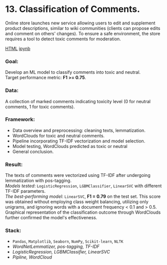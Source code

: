 # 13. Classification of Comments.
Online store launches new service allowing users to edit and supplement product descriptions, similar to wiki communities (clients can propose edits and comment on others' changes). To ensure a safe environment, the store requires a tool to detect toxic comments for moderation.

[HTML](13_toxic-comments.html)   [ipynb](13_toxic-comments.ipynb)

### Goal: 
Develop an ML model to classify comments into toxic and neutral.<br>
Target performance metric: **F1 >= 0.75**.
### Data: 
A collection of marked comments indicating toxicity level (0 for neutral comments, 1 for toxic comments).
### Framework:
-	Data overview and preprocessing: cleaning texts, lemmatization.
-	WordClouds for toxic and neutral comments.
-	Pipeline incorporating TF-IDF vectorization and model selection.
-	Model testing, WordClouds predicted as toxic or neutral
-	General conclusion.
### Result:
The texts of comments were vectorized using TF-IDF after undergoing lemmatization with pos-tagging.<br> 
*Models tested*: `LogisticRegression`, `LGBMClassifier`, `LinearSVC` with different TF-IDF parameters.<br>
*The best-performing model*: `LinearSVC`, **F1 = 0.79** on the test set. This score was obtained without employing class weight balancing, utilizing only unigrams, and ignoring words with a document frequency < 0.1 and > 0.5.<br> 
Graphical representation of the classification outcome through WordClouds further confirmed the model's effectiveness.
### Stack: 
- `Pandas`, `Matplotlib`, `Seaborn`, `NumPy`, `Scikit-learn`, `NLTK`
-  *WordNetLemmatizer, pos-tagging, TF-IDF*
-  *LogisticRegression, LGBMClassifier, LinearSVC*
-  *Pipline, WordCloud*
